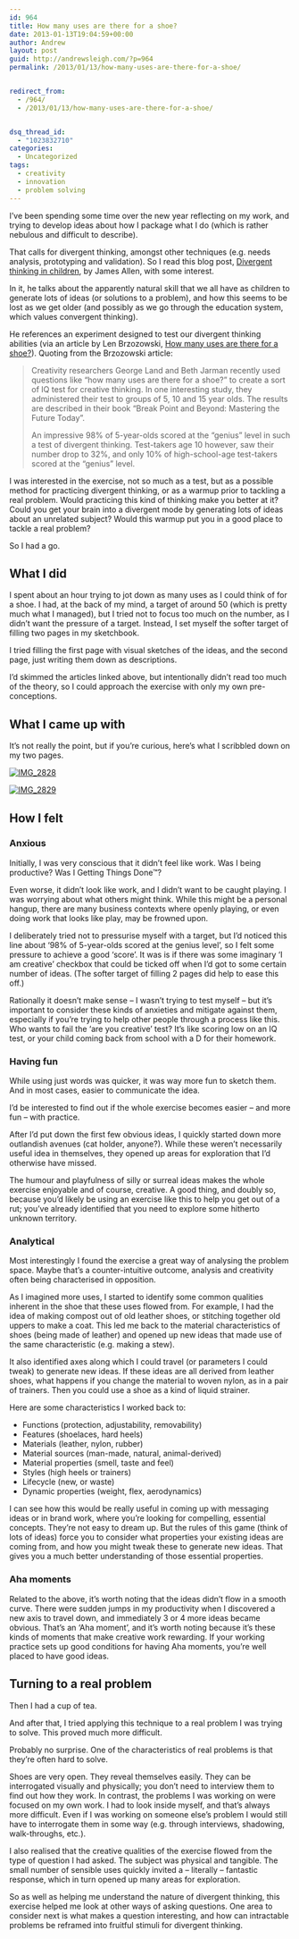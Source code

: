 ```yaml
---
id: 964
title: How many uses are there for a shoe?
date: 2013-01-13T19:04:59+00:00
author: Andrew
layout: post
guid: http://andrewsleigh.com/?p=964
permalink: /2013/01/13/how-many-uses-are-there-for-a-shoe/


redirect_from:
  - /964/
  - /2013/01/13/how-many-uses-are-there-for-a-shoe/


dsq_thread_id:
  - "1023832710"
categories:
  - Uncategorized
tags:
  - creativity
  - innovation
  - problem solving
---
```

I&#8217;ve been spending some time over the new year reflecting on my work, and trying to develop ideas about how I package what I do (which is rather nebulous and difficult to describe).

That calls for divergent thinking, amongst other techniques (e.g. needs analysis, prototyping and validation). So I read this blog post, [Divergent thinking in children](http://www.creativehuddle.co.uk/divergent-thinking-in-children/), by James Allen, with some interest. 

In it, he talks about the apparently natural skill that we all have as children to generate lots of ideas (or solutions to a problem), and how this seems to be lost as we get older (and possibly as we go through the education system, which values convergent thinking).<!--more-->

He references an experiment designed to test our divergent thinking abilities (via an article by Len Brzozowski, [How many uses are there for a shoe?](http://xavierleadershipcenter.com/articles/how-many-uses-for-a-shoe/)). Quoting from the Brzozowski article:

> Creativity researchers George Land and Beth Jarman recently used questions like “how many uses are there for a shoe?” to create a sort of IQ test for creative thinking. In one interesting study, they administered their test to groups of 5, 10 and 15 year olds. The results are described in their book “Break Point and Beyond: Mastering the Future Today”.
> 
> An impressive 98% of 5-year-olds scored at the “genius” level in such a test of divergent thinking. Test-takers age 10 however, saw their number drop to 32%, and only 10% of high-school-age test-takers scored at the “genius” level.

I was interested in the exercise, not so much as a test, but as a possible method for practicing divergent thinking, or as a warmup prior to tackling a real problem. Would practicing this kind of thinking make you better at it? Could you get your brain into a divergent mode by generating lots of ideas about an unrelated subject? Would this warmup put you in a good place to tackle a real problem?

So I had a go.

## What I did

I spent about an hour trying to jot down as many uses as I could think of for a shoe. I had, at the back of my mind, a target of around 50 (which is pretty much what I managed), but I tried not to focus too much on the number, as I didn&#8217;t want the pressure of a target. Instead, I set myself the softer target of filling two pages in my sketchbook.

I tried filling the first page with visual sketches of the ideas, and the second page, just writing them down as descriptions.

I&#8217;d skimmed the articles linked above, but intentionally didn&#8217;t read too much of the theory, so I could approach the exercise with only my own pre-conceptions.

## What I came up with

It&#8217;s not really the point, but if you&#8217;re curious, here&#8217;s what I scribbled down on my two pages.

[<img src="/assets/flickr/8407020787_394966d9c7_c.jpg"     alt="IMG_2828" />](http://www.flickr.com/photos/andrewsleigh/8407020787/ "IMG_2828 by AndrewSleigh, on Flickr")

[<img src="/assets/flickr/8408115826_c24d0cc844_c.jpg"     alt="IMG_2829" />](http://www.flickr.com/photos/andrewsleigh/8408115826/ "IMG_2829 by AndrewSleigh, on Flickr")

## How I felt

### Anxious

Initially, I was very conscious that it didn&#8217;t feel like work. Was I being productive? Was I Getting Things Done™?

Even worse, it didn&#8217;t look like work, and I didn&#8217;t want to be caught playing. I was worrying about what others might think. While this might be a personal hangup, there are many business contexts where openly playing, or even doing work that looks like play, may be frowned upon.

I deliberately tried not to pressurise myself with a target, but I&#8217;d noticed this line about &#8216;98% of 5-year-olds scored at the genius level&#8217;, so I felt some pressure to achieve a good &#8216;score&#8217;. It was is if there was some imaginary &#8216;I am creative&#8217; checkbox that could be ticked off when I&#8217;d got to some certain number of ideas. (The softer target of filling 2 pages did help to ease this off.)

Rationally it doesn&#8217;t make sense – I wasn&#8217;t trying to test myself – but it&#8217;s important to consider these kinds of anxieties and mitigate against them, especially if you&#8217;re trying to help other people through a process like this. Who wants to fail the &#8216;are you creative&#8217; test? It&#8217;s like scoring low on an IQ test, or your child coming back from school with a D for their homework.

### Having fun

While using just words was quicker, it was way more fun to sketch them. And in most cases, easier to communicate the idea.

I&#8217;d be interested to find out if the whole exercise becomes easier – and more fun – with practice.

After I&#8217;d put down the first few obvious ideas, I quickly started down more outlandish avenues (cat holder, anyone?). While these weren&#8217;t necessarily useful idea in themselves, they opened up areas for exploration that I&#8217;d otherwise have missed. 

The humour and playfulness of silly or surreal ideas makes the whole exercise enjoyable and of course, creative. A good thing, and doubly so, because you&#8217;d likely be using an exercise like this to help you get out of a rut; you&#8217;ve already identified that you need to explore some hitherto unknown territory.

### Analytical

Most interestingly I found the exercise a great way of analysing the problem space. Maybe that&#8217;s a counter-intuitive outcome, analysis and creativity often being characterised in opposition.

As I imagined more uses, I started to identify some common qualities inherent in the shoe that these uses flowed from. For example, I had the idea of making compost out of old leather shoes, or stitching together old uppers to make a coat. This led me back to the material characteristics of shoes (being made of leather) and opened up new ideas that made use of the same characteristic (e.g. making a stew).

It also identified axes along which I could travel (or parameters I could tweak) to generate new ideas. If these ideas are all derived from leather shoes, what happens if you change the material to woven nylon, as in a pair of trainers. Then you could use a shoe as a kind of liquid strainer.

Here are some characteristics I worked back to:

  * Functions (protection, adjustability, removability)
  * Features (shoelaces, hard heels)
  * Materials (leather, nylon, rubber)
  * Material sources (man-made, natural, animal-derived)
  * Material properties (smell, taste and feel)
  * Styles (high heels or trainers)
  * Lifecycle (new, or waste)
  * Dynamic properties (weight, flex, aerodynamics)

<!--I don't think I would have been able to come up with all these characteristics without using a divergent, non-analytical method.-->

I can see how this would be really useful in coming up with messaging ideas or in brand work, where you&#8217;re looking for compelling, essential concepts. They&#8217;re not easy to dream up. But the rules of this game (think of lots of ideas) force you to consider what properties your existing ideas are coming from, and how you might tweak these to generate new ideas. That gives you a much better understanding of those essential properties.

### Aha moments

Related to the above, it&#8217;s worth noting that the ideas didn&#8217;t flow in a smooth curve. There were sudden jumps in my productivity when I discovered a new axis to travel down, and immediately 3 or 4 more ideas became obvious. That&#8217;s an &#8216;Aha moment&#8217;, and it&#8217;s worth noting because it&#8217;s these kinds of moments that make creative work rewarding. If your working practice sets up good conditions for having Aha moments, you&#8217;re well placed to have good ideas.

## Turning to a real problem

Then I had a cup of tea.

And after that, I tried applying this technique to a real problem I was trying to solve. This proved much more difficult.

Probably no surprise. One of the characteristics of real problems is that they&#8217;re often hard to solve.

Shoes are very open. They reveal themselves easily. They can be interrogated visually and physically; you don&#8217;t need to interview them to find out how they work. In contrast, the problems I was working on were focused on my own work. I had to look inside myself, and that&#8217;s always more difficult. Even if I was working on someone else&#8217;s problem I would still have to interrogate them in some way (e.g. through interviews, shadowing, walk-throughs, etc.).

I also realised that the creative qualities of the exercise flowed from the type of question I had asked. The subject was physical and tangible. The small number of sensible uses quickly invited a – literally – fantastic response, which in turn opened up many areas for exploration.

So as well as helping me understand the nature of divergent thinking, this exercise helped me look at other ways of asking questions. One area to consider next is what makes a question interesting, and how can intractable problems be reframed into fruitful stimuli for divergent thinking.
